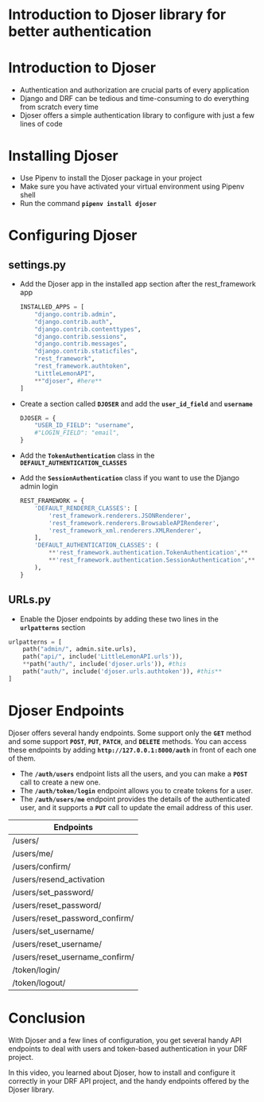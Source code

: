 # Introduction to Djoser library for better authentication

# Introduction to Djoser

- Authentication and authorization are crucial parts of every application
- Django and DRF can be tedious and time-consuming to do everything from scratch every time
- Djoser offers a simple authentication library to configure with just a few lines of code

# Installing Djoser

- Use Pipenv to install the Djoser package in your project
- Make sure you have activated your virtual environment using Pipenv shell
- Run the command **`pipenv install djoser`**

# Configuring Djoser

## **settings.py**

- Add the Djoser app in the installed app section after the rest_framework app
    
    ```python
    INSTALLED_APPS = [
        "django.contrib.admin",
        "django.contrib.auth",
        "django.contrib.contenttypes",
        "django.contrib.sessions",
        "django.contrib.messages",
        "django.contrib.staticfiles",
        "rest_framework",
        "rest_framework.authtoken",
        "LittleLemonAPI",
        **"djoser", #here**
    ]
    ```
    
- Create a section called **`DJOSER`** and add the **`user_id_field`** and **`username`**
    
    ```python
    DJOSER = {
        "USER_ID_FIELD": "username",
        #"LOGIN_FIELD": "email",
    }
    ```
    
- Add the **`TokenAuthentication`** class in the **`DEFAULT_AUTHENTICATION_CLASSES`**
- Add the **`SessionAuthentication`** class if you want to use the Django admin login
    
    ```python
    REST_FRAMEWORK = {
        'DEFAULT_RENDERER_CLASSES': [
            'rest_framework.renderers.JSONRenderer',
            'rest_framework.renderers.BrowsableAPIRenderer',
            'rest_framework_xml.renderers.XMLRenderer',
        ],
        'DEFAULT_AUTHENTICATION_CLASSES': (
            **'rest_framework.authentication.TokenAuthentication',**
            **'rest_framework.authentication.SessionAuthentication',**
        ),
    }
    ```
    

## URLs.py

- Enable the Djoser endpoints by adding these two lines in the **`urlpatterns`** section

```python
urlpatterns = [
    path("admin/", admin.site.urls),
    path("api/", include('LittleLemonAPI.urls')),
    **path("auth/", include('djoser.urls')), #this
    path("auth/", include('djoser.urls.authtoken')), #this**
]
```

# Djoser Endpoints

Djoser offers several handy endpoints. Some support only the **`GET`** method and some support **`POST`**, **`PUT`**, **`PATCH`**, and **`DELETE`** methods. You can access these endpoints by adding **`http://127.0.0.1:8000/auth`** in front of each one of them.

- The **`/auth/users`** endpoint lists all the users, and you can make a **`POST`** call to create a new one.
- The **`/auth/token/login`** endpoint allows you to create tokens for a user.
- The **`/auth/users/me`** endpoint provides the details of the authenticated user, and it supports a **`PUT`** call to update the email address of this user.

| Endpoints |
| --- |
| /users/ |
| /users/me/ |
| /users/confirm/ |
| /users/resend_activation |
| /users/set_password/ |
| /users/reset_password/ |
| /users/reset_password_confirm/ |
| /users/set_username/ |
| /users/reset_username/ |
| /users/reset_username_confirm/ |
| /token/login/ |
| /token/logout/ |

# Conclusion

With Djoser and a few lines of configuration, you get several handy API endpoints to deal with users and token-based authentication in your DRF project. 

In this video, you learned about Djoser, how to install and configure it correctly in your DRF API project, and the handy endpoints offered by the Djoser library.